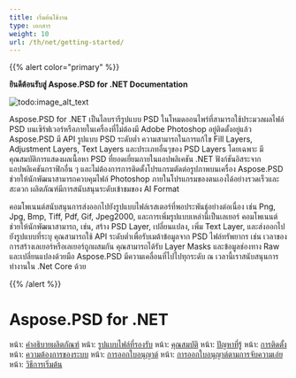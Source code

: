 ```yaml
---
title: เริ่มต้นใช้งาน
type: เอกสาร
weight: 10
url: /th/net/getting-started/
---
```


{{% alert color="primary" %}}

**ยินดีต้อนรับสู่ Aspose.PSD for .NET Documentation**

![todo:image_alt_text](https://www.aspose.cloud/templates/aspose/App_Themes/V3/images/psd/272x272/aspose_psd-for-net.png)

Aspose.PSD for .NET เป็นไลบรารีรูปแบบ PSD ในโหมดออนไพร์ที่สามารถใช้ประมวลผลไฟล์ PSD บนเซิร์ฟเวอร์หรือภายในเครื่องที่ไม่ต้องมี Adobe Photoshop อยู่ติดตั้งอยู่แล้ว Aspose.PSD มี API รูปแบบ PSD ระดับต่ำ ความสามารถในการแก้ไข Fill Layers, Adjustment Layers, Text Layers และประเภทอื่นๆของ PSD Layers โดยเฉพาะ มีคุณสมบัติการแสดงผลเนื้อหา PSD ที่ยอดเยี่ยมภายในแอปพลิเคชัน .NET ฟังก์ชันอิสระจากแอปพลิเคชันกราฟิกอื่น ๆ และไม่ต้องการการติดตั้งโปรแกรมตัดต่อรูปภาพบนเครื่อง Aspose.PSD ช่วยให้นักพัฒนาสามารถควบคุมไฟล์ Photoshop ภายในโปรแกรมของตนเองได้อย่างรวดเร็วและสะดวก ผลิตภัณฑ์มีการสนับสนุนระดับเข้าชมของ AI Format

คอมโพเนนต์สนับสนุนการส่งออกไปยังรูปแบบไฟล์เรสเตอร์ที่พอประพันธุ์อย่างต่อเนื่อง เช่น Png, Jpg, Bmp, Tiff, Pdf, Gif, Jpeg2000, และการเพิ่มรูปแบบเหล่านี้เป็นเลเยอร์ คอมโพเนนต์ช่วยให้นักพัฒนาสามารถ, เช่น, สร้าง PSD Layer, เปลี่ยนแปลง, เพิ่ม Text Layer, และส่งออกไปยังรูปแบบที่ระบุ คุณสามารถใช้ API ระดับต่ำเพื่อรับเมต้าข้อมูลจาก PSD ไฟล์ทรัพยากร เช่น เวลาของการสร้างเลเยอร์หรือเลเยอร์ถูกผสมกัน คุณสามารถได้รับ Layer Masks และข้อมูลช่องทาง Raw และเปลี่ยนแปลงด้วยมือ Aspose.PSD มีความเคลื่อนที่ไปไปทุกระดับ ณ เวลานี้เราสนับสนุนการทำงานใน .Net Core ด้วย

{{% /alert %}} 
# **Aspose.PSD for .NET**
หน้า: [คำอธิบายผลิตภัณฑ์](/psd/th/net/product-description/) หน้า: [รูปแบบไฟล์ที่รองรับ](/psd/th/net/supported-file-formats/) หน้า: [คุณสมบัติ](/psd/th/net/features/) หน้า: [ปัญหาที่รู้](/psd/th/net/known-issues/) หน้า: [การติดตั้ง](/psd/th/net/installation/) หน้า: [ความต้องการของระบบ](/psd/th/net/system-requirements/) หน้า: [การออกใบอนุญาต์](/psd/th/net/licensing/) หน้า: [การออกใบอนุญาต์ตามการจับความเอ่ย](/psd/th/net/metered-licensing/) หน้า: [วิธีการเริ่มต้น](/psd/th/net/how-to-run-the-examples/) 


